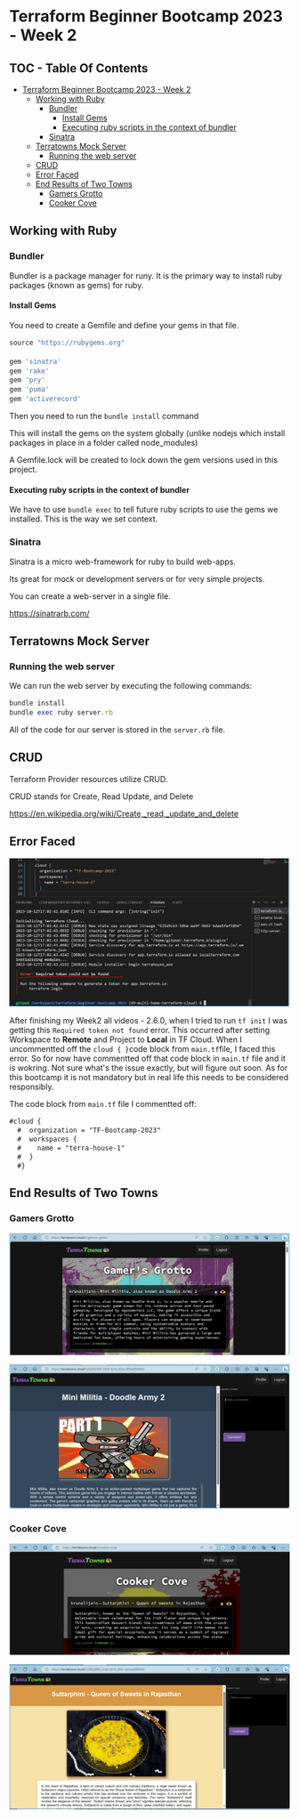 # Terraform Beginner Bootcamp 2023 - Week 2

## TOC - Table Of Contents
- [Terraform Beginner Bootcamp 2023 - Week 2](#terraform-beginner-bootcamp-2023---week-2)
  * [Working with Ruby](#working-with-ruby)
    + [Bundler](#bundler)
      - [Install Gems](#install-gems)
      - [Executing ruby scripts in the context of bundler](#executing-ruby-scripts-in-the-context-of-bundler)
    + [Sinatra](#sinatra)
  * [Terratowns Mock Server](#terratowns-mock-server)
    + [Running the web server](#running-the-web-server)
  * [CRUD](#crud)
  * [Error Faced](#error-faced)
  * [End Results of Two Towns](#end-results-of-two-towns)
    + [Gamers Grotto](#gamers-grotto)
    + [Cooker Cove](#cooker-cove)


## Working with Ruby

### Bundler

Bundler is a package manager for runy.
It is the primary way to install ruby packages (known as gems) for ruby.

#### Install Gems

You need to create a Gemfile and define your gems in that file.

```rb
source "https://rubygems.org"

gem 'sinatra'
gem 'rake'
gem 'pry'
gem 'puma'
gem 'activerecord'
```

Then you need to run the `bundle install` command

This will install the gems on the system globally (unlike nodejs which install packages in place in a folder called node_modules)

A Gemfile.lock will be created to lock down the gem versions used in this project.

#### Executing ruby scripts in the context of bundler

We have to use `bundle exec` to tell future ruby scripts to use the gems we installed. This is the way we set context.

### Sinatra

Sinatra is a micro web-framework for ruby to build web-apps.

Its great for mock or development servers or for very simple projects.

You can create a web-server in a single file.

https://sinatrarb.com/

## Terratowns Mock Server

### Running the web server

We can run the web server by executing the following commands:

```rb
bundle install
bundle exec ruby server.rb
```

All of the code for our server is stored in the `server.rb` file.

## CRUD

Terraform Provider resources utilize CRUD.

CRUD stands for Create, Read Update, and Delete

https://en.wikipedia.org/wiki/Create,_read,_update_and_delete

## Error Faced

![](https://github.com/krunalijain/terraform-beginner-bootcamp-2023/blob/main/assets/Error%20-%20required%20token%20not%20found.JPG)

After finishing my Week2 all videos - 2.6.0, when I tried to run `tf init` I was getting this `Required token not found` error. This occurred after setting Workspace to **Remote** and Project to **Local** in TF Cloud. When I uncommentted off the `cloud { }`code block from `main.tf`file, I faced this error. So for now have commentted off that code block in `main.tf` file and it is wokring. Not sure what's the issue exactly, but will figure out soon. As for this bootcamp it is not mandatory but in real life this needs to be considered responsibly. 

The code block from `main.tf` file I commentted off:
```
#cloud {
  #  organization = "TF-Bootcamp-2023"
  #  workspaces {
  #    name = "terra-house-1"
  #  }
  #}
``` 

## End Results of Two Towns

### Gamers Grotto

![Gamer's Grotto](https://github.com/krunalijain/terraform-beginner-bootcamp-2023/blob/main/public/minimilitia/assets/Gamers%20Grotto.JPG)

![minimilitia](https://github.com/krunalijain/terraform-beginner-bootcamp-2023/blob/main/public/minimilitia/assets/minimiltia.JPG)

### Cooker Cove

![Cooker Cove](https://github.com/krunalijain/terraform-beginner-bootcamp-2023/blob/main/public/suttarphini/assets/Cooker%20Cove.JPG)

![Suttarphini](https://github.com/krunalijain/terraform-beginner-bootcamp-2023/blob/main/public/suttarphini/assets/suttarphini.JPG)

